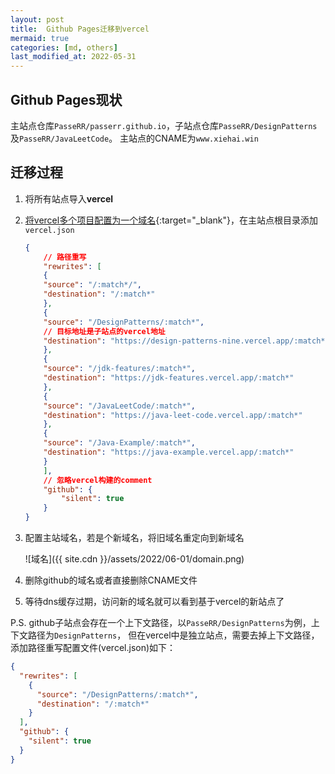 ```yaml
---
layout: post
title:  Github Pages迁移到vercel
mermaid: true
categories: [md, others]
last_modified_at: 2022-05-31
---
```


## Github Pages现状

主站点仓库`PasseRR/passerr.github.io`，子站点仓库`PasseRR/DesignPatterns`及`PasseRR/JavaLeetCode`。
主站点的CNAME为`www.xiehai.win`

## 迁移过程
1. 将所有站点导入**vercel**
2. [将vercel多个项目配置为一个域名](https://vercel.com/support/articles/how-can-i-serve-multiple-projects-under-a-single-domain){:target="_blank"}，在主站点根目录添加`vercel.json`

    ```json
    {
        // 路径重写
        "rewrites": [
        {
        "source": "/:match*/",
        "destination": "/:match*"
        },
        {
        "source": "/DesignPatterns/:match*",
        // 目标地址是子站点的vercel地址
        "destination": "https://design-patterns-nine.vercel.app/:match*"
        },
        {
        "source": "/jdk-features/:match*",
        "destination": "https://jdk-features.vercel.app/:match*"
        },
        {
        "source": "/JavaLeetCode/:match*",
        "destination": "https://java-leet-code.vercel.app/:match*"
        },
        {
        "source": "/Java-Example/:match*",
        "destination": "https://java-example.vercel.app/:match*"
        }
        ],
        // 忽略vercel构建的comment
        "github": {
            "silent": true
        }
    }
    ```
3. 配置主站域名，若是个新域名，将旧域名重定向到新域名

    ![域名]({{ site.cdn }}/assets/2022/06-01/domain.png)
4. 删除github的域名或者直接删除CNAME文件
5. 等待dns缓存过期，访问新的域名就可以看到基于vercel的新站点了

P.S. github子站点会存在一个上下文路径，以`PasseRR/DesignPatterns`为例，上下文路径为`DesignPatterns`，
但在vercel中是独立站点，需要去掉上下文路径，添加路径重写配置文件(vercel.json)如下：
```json
{
  "rewrites": [
    {
      "source": "/DesignPatterns/:match*",
      "destination": "/:match*"
    }
  ],
  "github": {
    "silent": true
  }
}
```